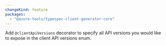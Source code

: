 ```yaml
---
changeKind: feature
packages:
  - "@azure-tools/typespec-client-generator-core"
---
```


Add `@clientApiVersions` decorator to specify all API versions you would like to expose in the client API versions enum.
